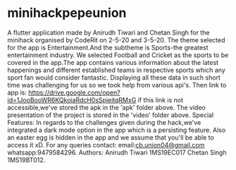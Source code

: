 # minihackpepeunion

A flutter application made by Anirudh Tiwari and Chetan Singh for the minihack organised by CodeRit on 2-5-20 and 3-5-20.
The theme selected for the app is Entertainment.And the subtheme is Sports-the greatest entertainment industry.
We selected Football and Cricket as the sports to be covered in the app.The app contains various information about the latest happenings and different established teams in respective sports which any sport fan would consider fantastic.
Displaying all these data in such short time was challenging for us so we took help from various api's.
Then link to app is:
https://drive.google.com/open?id=1JooBooWR6KQkoiaRdcH0sSpjeitqRMxG
if this link is not accessible,we've stored the apk in the 'apk' folder above.
The video presentation of the project is stored in the 'video' folder above.
Special Features:
In regards to the challenges given during the hack,we've integrated a dark mode option in the app which is a persisting feature.
Also an easter egg is hidden in the app and we assume that you'll be able to access it xD.
For any queries contact:
email:cb.union04@gmail.com
whatsapp:9479584296.
Authors:
Anirudh Tiwari
1MS19EC017
Chetan Singh
1MS19BT012.




